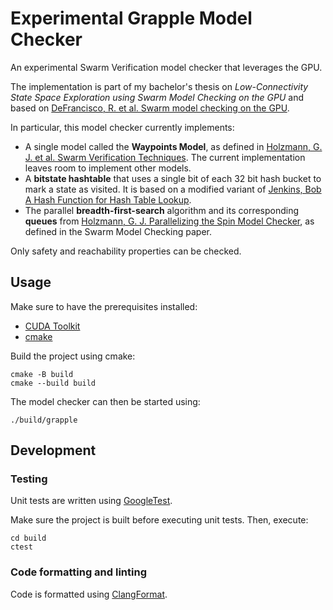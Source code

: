 # Experimental Grapple Model Checker

An experimental Swarm Verification model checker that leverages the GPU.

The implementation is part of my bachelor's thesis on _Low-Connectivity State Space Exploration using Swarm Model Checking on the GPU_ and based on [DeFrancisco, R. et al. Swarm model checking on the GPU](https://doi.org/10.1007/s10009-020-00576-x).

In particular, this model checker currently implements:

- A single model called the **Waypoints Model**, as defined in [Holzmann, G. J. et al. Swarm Verification Techniques](https://doi.org/10.1109/TSE.2010.110). The current implementation leaves room to implement other models.
- A **bitstate hashtable** that uses a single bit of each 32 bit hash bucket to mark a state as visited. It is based on a modified variant of [Jenkins, Bob A Hash Function for Hash Table Lookup](http://www.burtleburtle.net/bob/hash/doobs.html).
- The parallel **breadth-first-search** algorithm and its corresponding **queues** from [Holzmann, G. J. Parallelizing the Spin Model Checker](https://doi.org/10.1007/978-3-642-31759-0_12), as defined in the Swarm Model Checking paper.

Only safety and reachability properties can be checked.

## Usage

Make sure to have the prerequisites installed:

- [CUDA Toolkit](https://docs.nvidia.com/cuda/index.html#installation-guides)
- [cmake](https://cmake.org/)

Build the project using cmake:

```
cmake -B build
cmake --build build
```

The model checker can then be started using:

```
./build/grapple
```

## Development

### Testing

Unit tests are written using [GoogleTest](https://google.github.io/googletest/).

Make sure the project is built before executing unit tests. Then, execute:

```
cd build
ctest
```

### Code formatting and linting

Code is formatted using [ClangFormat](https://clang.llvm.org/docs/ClangFormat.html).
